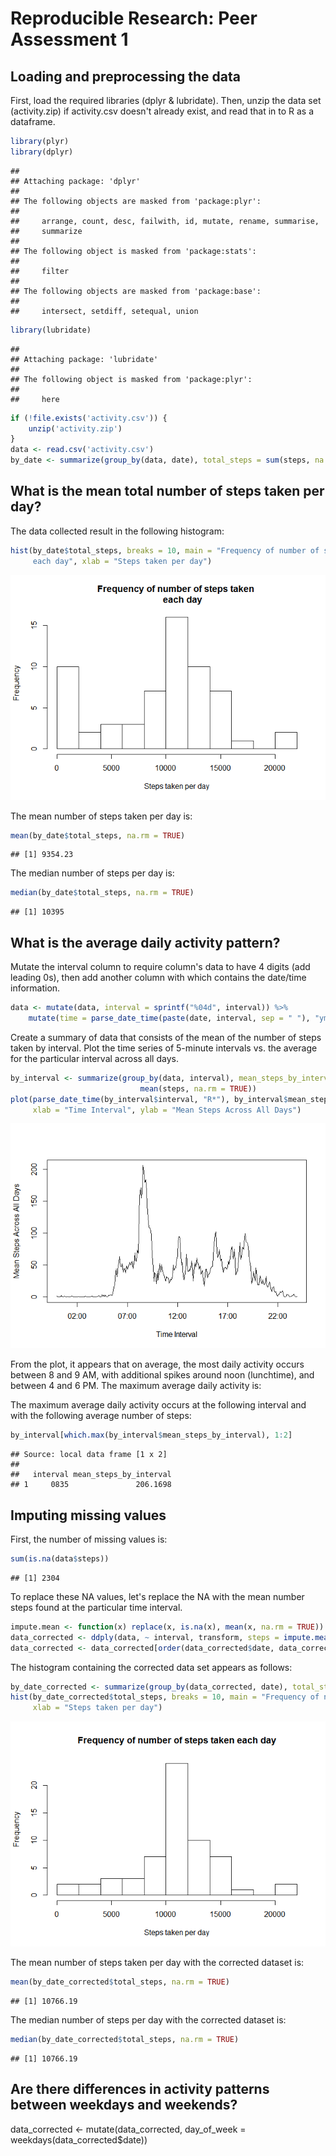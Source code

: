 # Reproducible Research: Peer Assessment 1

## Loading and preprocessing the data

First, load the required libraries (dplyr & lubridate). Then, unzip the data set
(activity.zip) if activity.csv doesn't already exist, and read that in to R as a 
dataframe.

```r
library(plyr)
library(dplyr)
```

```
## 
## Attaching package: 'dplyr'
## 
## The following objects are masked from 'package:plyr':
## 
##     arrange, count, desc, failwith, id, mutate, rename, summarise,
##     summarize
## 
## The following object is masked from 'package:stats':
## 
##     filter
## 
## The following objects are masked from 'package:base':
## 
##     intersect, setdiff, setequal, union
```

```r
library(lubridate)
```

```
## 
## Attaching package: 'lubridate'
## 
## The following object is masked from 'package:plyr':
## 
##     here
```

```r
if (!file.exists('activity.csv')) {
    unzip('activity.zip')
}
data <- read.csv('activity.csv')
by_date <- summarize(group_by(data, date), total_steps = sum(steps, na.rm = TRUE))
```

## What is the mean total number of steps taken per day?

The data collected result in the following histogram:

```r
hist(by_date$total_steps, breaks = 10, main = "Frequency of number of steps taken 
     each day", xlab = "Steps taken per day")
```

![](PA1_template_files/figure-html/unnamed-chunk-2-1.png) 

The mean number of steps taken per day is:

```r
mean(by_date$total_steps, na.rm = TRUE)
```

```
## [1] 9354.23
```

The median number of steps per day is:

```r
median(by_date$total_steps, na.rm = TRUE)
```

```
## [1] 10395
```

## What is the average daily activity pattern?

Mutate the interval column to require column's data to have 4 digits (add leading 0s),
then add another column with which contains the date/time information.

```r
data <- mutate(data, interval = sprintf("%04d", interval)) %>% 
    mutate(time = parse_date_time(paste(date, interval, sep = " "), "ymdR*"))
```

Create a summary of data that consists of the mean of the number of steps taken 
by interval. Plot the time series of 5-minute intervals vs. the average for the 
particular interval across all days.

```r
by_interval <- summarize(group_by(data, interval), mean_steps_by_interval = 
                             mean(steps, na.rm = TRUE))
plot(parse_date_time(by_interval$interval, "R*"), by_interval$mean_steps_by_interval, type = "l",
     xlab = "Time Interval", ylab = "Mean Steps Across All Days")
```

![](PA1_template_files/figure-html/unnamed-chunk-6-1.png) 

From the plot, it appears that on average, the most daily activity occurs
between 8 and 9 AM, with additional spikes around noon (lunchtime), and between
4 and 6 PM. The maximum average daily activity is:

The maximum average daily activity occurs at the following interval and with the 
following average number of steps:

```r
by_interval[which.max(by_interval$mean_steps_by_interval), 1:2]
```

```
## Source: local data frame [1 x 2]
## 
##   interval mean_steps_by_interval
## 1     0835               206.1698
```


## Imputing missing values

First, the number of missing values is:

```r
sum(is.na(data$steps))
```

```
## [1] 2304
```

To replace these NA values, let's replace the NA with the mean number steps 
found at the particular time interval.

```r
impute.mean <- function(x) replace(x, is.na(x), mean(x, na.rm = TRUE))
data_corrected <- ddply(data, ~ interval, transform, steps = impute.mean(steps))
data_corrected <- data_corrected[order(data_corrected$date, data_corrected$interval), ]
```

The histogram containing the corrected data set appears as follows:

```r
by_date_corrected <- summarize(group_by(data_corrected, date), total_steps = sum(steps, na.rm = TRUE))
hist(by_date_corrected$total_steps, breaks = 10, main = "Frequency of number of steps taken each day",
     xlab = "Steps taken per day")
```

![](PA1_template_files/figure-html/unnamed-chunk-10-1.png) 

The mean number of steps taken per day with the corrected dataset is:

```r
mean(by_date_corrected$total_steps, na.rm = TRUE)
```

```
## [1] 10766.19
```

The median number of steps per day with the corrected dataset is:

```r
median(by_date_corrected$total_steps, na.rm = TRUE)
```

```
## [1] 10766.19
```

## Are there differences in activity patterns between weekdays and weekends?
data_corrected <- mutate(data_corrected, day_of_week = weekdays(data_corrected$date))
